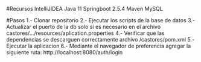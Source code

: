 #Recursos
IntelliJIDEA
Java 11
Springboot 2.5.4 Maven
MySQL

#Pasos
1.- Clonar repositorio
2.- Ejecutar los scripts de la base de datos
3.- Actualizar el puerto de la db solo si es necesario en el archivo castores/.../resources/aplication.properties
4.- Verificar que las dependencias se descarguen correctamente archivo /castores/pom.xml
5.- Ejecutar la aplicacion
6.- Mediante el navegador de preferencia agregar la siguiente ruta: http://localhost:8080/auth/login
